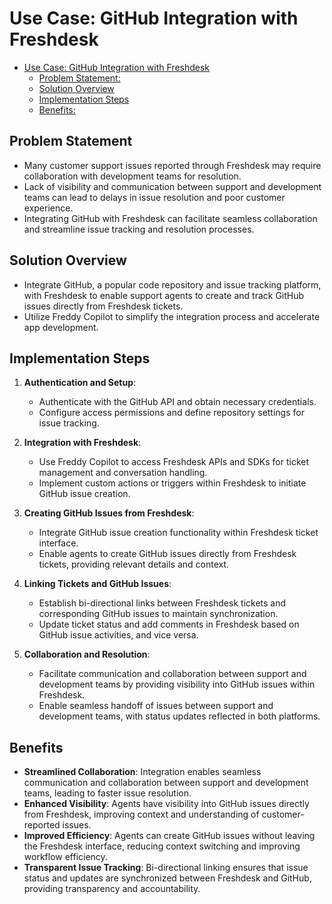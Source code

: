 # Use Case: GitHub Integration with Freshdesk

- [Use Case: GitHub Integration with Freshdesk](#use-case-github-integration-with-freshdesk)
  - [Problem Statement:](#problem-statement)
  - [Solution Overview](#solution-overview)
  - [Implementation Steps](#implementation-steps)
  - [Benefits:](#benefits)

## Problem Statement
- Many customer support issues reported through Freshdesk may require collaboration with development teams for resolution.
- Lack of visibility and communication between support and development teams can lead to delays in issue resolution and poor customer experience.
- Integrating GitHub with Freshdesk can facilitate seamless collaboration and streamline issue tracking and resolution processes.

## Solution Overview
- Integrate GitHub, a popular code repository and issue tracking platform, with Freshdesk to enable support agents to create and track GitHub issues directly from Freshdesk tickets.
- Utilize Freddy Copilot to simplify the integration process and accelerate app development.

## Implementation Steps

1. **Authentication and Setup**:
   - Authenticate with the GitHub API and obtain necessary credentials.
   - Configure access permissions and define repository settings for issue tracking.

2. **Integration with Freshdesk**:
   - Use Freddy Copilot to access Freshdesk APIs and SDKs for ticket management and conversation handling.
   - Implement custom actions or triggers within Freshdesk to initiate GitHub issue creation.

3. **Creating GitHub Issues from Freshdesk**:
   - Integrate GitHub issue creation functionality within Freshdesk ticket interface.
   - Enable agents to create GitHub issues directly from Freshdesk tickets, providing relevant details and context.

4. **Linking Tickets and GitHub Issues**:
   - Establish bi-directional links between Freshdesk tickets and corresponding GitHub issues to maintain synchronization.
   - Update ticket status and add comments in Freshdesk based on GitHub issue activities, and vice versa.

5. **Collaboration and Resolution**:
   - Facilitate communication and collaboration between support and development teams by providing visibility into GitHub issues within Freshdesk.
   - Enable seamless handoff of issues between support and development teams, with status updates reflected in both platforms.

## Benefits
- **Streamlined Collaboration**: Integration enables seamless communication and collaboration between support and development teams, leading to faster issue resolution.
- **Enhanced Visibility**: Agents have visibility into GitHub issues directly from Freshdesk, improving context and understanding of customer-reported issues.
- **Improved Efficiency**: Agents can create GitHub issues without leaving the Freshdesk interface, reducing context switching and improving workflow efficiency.
- **Transparent Issue Tracking**: Bi-directional linking ensures that issue status and updates are synchronized between Freshdesk and GitHub, providing transparency and accountability.
